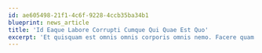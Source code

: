 ```yaml
---
id: ae605498-21f1-4c6f-9228-4ccb35ba34b1
blueprint: news_article
title: 'Id Eaque Labore Corrupti Cumque Qui Quae Est Quo'
excerpt: 'Et quisquam est omnis omnis corporis omnis nemo. Facere quam ut hic nostrum veritatis voluptate. Tempore architecto aut dolorem id sed consequatur quas quidem.'
---
```


